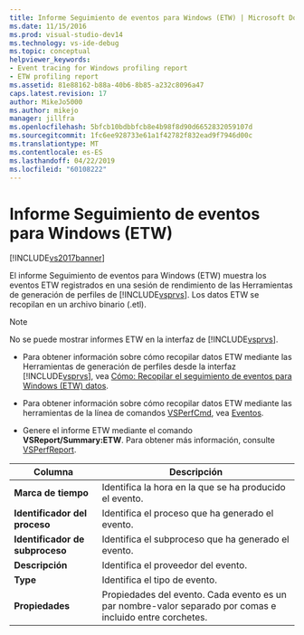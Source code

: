 ```yaml
---
title: Informe Seguimiento de eventos para Windows (ETW) | Microsoft Docs
ms.date: 11/15/2016
ms.prod: visual-studio-dev14
ms.technology: vs-ide-debug
ms.topic: conceptual
helpviewer_keywords:
- Event tracing for Windows profiling report
- ETW profiling report
ms.assetid: 81e88162-b88a-40b6-8b85-a232c8096a47
caps.latest.revision: 17
author: MikeJo5000
ms.author: mikejo
manager: jillfra
ms.openlocfilehash: 5bfcb10bdbbfcb8e4b98f8d90d6652832059107d
ms.sourcegitcommit: 1fc6ee928733e61a1f42782f832ead9f7946d00c
ms.translationtype: MT
ms.contentlocale: es-ES
ms.lasthandoff: 04/22/2019
ms.locfileid: "60108222"
---
```

# <a name="event-tracing-for-windows-etw-report"></a>Informe Seguimiento de eventos para Windows (ETW)
[!INCLUDE[vs2017banner](../includes/vs2017banner.md)]

El informe Seguimiento de eventos para Windows (ETW) muestra los eventos ETW registrados en una sesión de rendimiento de las Herramientas de generación de perfiles de [!INCLUDE[vsprvs](../includes/vsprvs-md.md)]. Los datos ETW se recopilan en un archivo binario (.etl).  
  
> [!NOTE]
>  No se puede mostrar informes ETW en la interfaz de [!INCLUDE[vsprvs](../includes/vsprvs-md.md)].  
  
- Para obtener información sobre cómo recopilar datos ETW mediante las Herramientas de generación de perfiles desde la interfaz [!INCLUDE[vsprvs](../includes/vsprvs-md.md)], vea [Cómo: Recopilar el seguimiento de eventos para Windows (ETW) datos](../profiling/how-to-collect-event-tracing-for-windows-etw-data.md).  
  
- Para obtener información sobre cómo recopilar datos ETW mediante las herramientas de la línea de comandos [VSPerfCmd](../profiling/vsperfcmd.md), vea [Eventos](../profiling/events-vsperfcmd.md).  
  
- Genere el informe ETW mediante el comando **VSReport/Summary:ETW**. Para obtener más información, consulte [VSPerfReport](../profiling/vsperfreport.md).  
  
|Columna|Descripción|  
|------------|-----------------|  
|**Marca de tiempo**|Identifica la hora en la que se ha producido el evento.|  
|**Identificador del proceso**|Identifica el proceso que ha generado el evento.|  
|**Identificador de subproceso**|Identifica el subproceso que ha generado el evento.|  
|**Descripción**|Identifica el proveedor del evento.|  
|**Type**|Identifica el tipo de evento.|  
|**Propiedades**|Propiedades del evento. Cada evento es un par nombre-valor separado por comas e incluido entre corchetes.|
